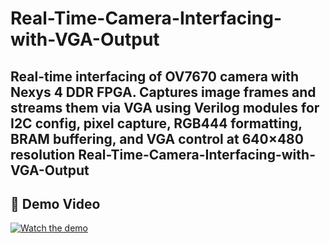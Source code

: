 # Real-Time-Camera-Interfacing-with-VGA-Output
Real-time interfacing of OV7670 camera with Nexys 4 DDR FPGA. Captures image frames and streams them via VGA using Verilog modules for I2C config, pixel capture, RGB444 formatting, BRAM buffering, and VGA control at 640×480 resolution
Real-Time-Camera-Interfacing-with-VGA-Output
---


## 🎥 Demo Video

[![Watch the demo](https://via.placeholder.com/600x300.png?text=Click+to+Watch+Demo+Video)](https://drive.google.com/file/d/1zA7fl74_NztU4j9xeE6wbZOOQCIwPOf_/view?usp=sharing)
